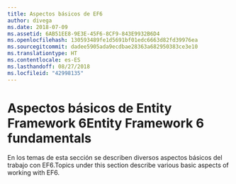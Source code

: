 ```yaml
---
title: Aspectos básicos de EF6
author: divega
ms.date: 2018-07-09
ms.assetid: 6AB51EE8-9E3E-45F6-8CF9-843E9932B6D4
ms.openlocfilehash: 130593489fe1d5691bf01edc6663d82fd39976ea
ms.sourcegitcommit: dadee5905ada9ecdbae28363a682950383ce3e10
ms.translationtype: HT
ms.contentlocale: es-ES
ms.lasthandoff: 08/27/2018
ms.locfileid: "42998135"
---
```

# <a name="entity-framework-6-fundamentals"></a><span data-ttu-id="ba758-102">Aspectos básicos de Entity Framework 6</span><span class="sxs-lookup"><span data-stu-id="ba758-102">Entity Framework 6 fundamentals</span></span>
<span data-ttu-id="ba758-103">En los temas de esta sección se describen diversos aspectos básicos del trabajo con EF6.</span><span class="sxs-lookup"><span data-stu-id="ba758-103">Topics under this section describe various basic aspects of working with EF6.</span></span>
